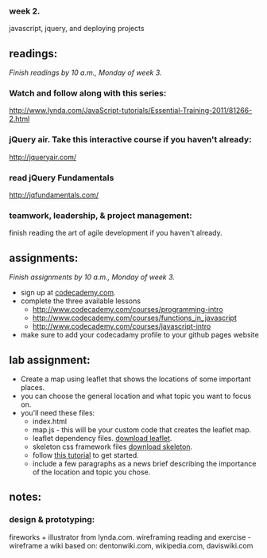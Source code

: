 ### week 2.
javascript, jquery, and deploying projects


## readings:
_Finish readings by 10 a.m., Monday of week 3._

### Watch and follow along with this series:
http://www.lynda.com/JavaScript-tutorials/Essential-Training-2011/81266-2.html

### jQuery air. Take this interactive course if you haven't already:
http://jqueryair.com/

### read jQuery Fundamentals
http://jqfundamentals.com/

### teamwork, leadership, & project management:
finish reading the art of agile development if you haven't already.

## assignments:
_Finish assignments by 10 a.m., Monday of week 3._

- sign up at [codecademy.com](http://codecademy.com).
- complete the three available lessons
  - http://www.codecademy.com/courses/programming-intro
  - http://www.codecademy.com/courses/functions_in_javascript
  - http://www.codecademy.com/courses/javascript-intro
- make sure to add your codecadamy profile to your github pages website

## lab assignment:  
- Create a map using leaflet that shows the locations of some important places.  
- you can choose the general location and what topic you want to focus on.  
- you'll need these files:  
  - index.html  
  - map.js - this will be your custom code that creates the leaflet map.  
  - leaflet dependency files. [download leaflet](http://leaflet.cloudmade.com/).  
  - skeleton css framework files [download skeleton]().  
  - follow [this tutorial](http://leaflet.cloudmade.com/examples/quick-start.html) to get started.  
  - include a few paragraphs as a news brief describing the importance of the location and topic you chose.  


## notes:  

### design & prototyping:
fireworks + illustrator from lynda.com.
wireframing reading and exercise - wireframe a wiki based on:
dentonwiki.com, wikipedia.com, daviswiki.com